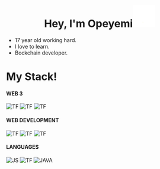 <h1 align="center">
    Hey, I'm Opeyemi<img src="https://github.com/Kathryn-Jie/Kathryn-Jie/blob/main/wave.gif" width="60px"/>
</h1>

- 17 year old working hard.
- I love to learn.
- Bockchain developer.

<h1 >My Stack!</h1>

<h4><strong>WEB 3</strong></h4>

<img alt="TF" src="https://img.shields.io/badge/HARDHAT-grey?style=for-the-badge&logo=hardhat&logoColor=Green"/> <img alt="TF" src="https://img.shields.io/badge/ETHERS-grey?style=for-the-badge&logo=ethers&logoColor=Green"/> <img alt="TF" src="https://img.shields.io/badge/Moralis-grey?style=for-the-badge&logo=moralis&logoColor=Green"/>

<h4><strong>WEB DEVELOPMENT</strong></h4>

<img alt="TF" src="https://img.shields.io/badge/NEXT JS-grey?style=for-the-badge&logo=Next.js&logoColor=Green"/> <img alt="TF" src="https://img.shields.io/badge/NODE_JS-grey?style=for-the-badge&logo=nodedotjs&logoColor=Green"/> <img alt="TF" src="https://img.shields.io/badge/Tailwind-grey?style=for-the-badge&logo=Tailwindcss&logoColor=Green"/>

<h4><strong>LANGUAGES</strong></h4>

<img alt="JS" src="https://img.shields.io/badge/JS-grey?style=for-the-badge&logo=javascript&logoColor=Green"/> 
<img alt="TF" src="https://img.shields.io/badge/solidity-grey?style=for-the-badge&logo=solidity&logoColor=Green"/> 
<img alt="JAVA" src="https://img.shields.io/badge/JAVA-grey?style=for-the-badge&logo=java&logoColor=Green"/>

<!--
**OpeOginni/OpeOginni** is a ✨ _special_ ✨ repository because its `README.md` (this file) appears on your GitHub profile.
You can click the Preview link to take a look at your changes.
--->

